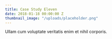 ```yaml
---
title: Case Study Eleven
date: 2018-01-18 00:00:00 Z
thumbnail_image: "/uploads/placeholder.png"
---
```


Ullam cum voluptate veritatis enim et nihil corporis.